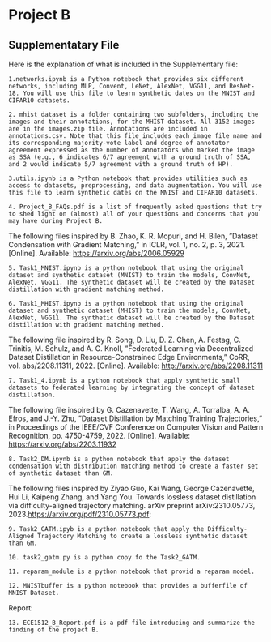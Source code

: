 # Project B

## Supplementatary File

Here is the explanation of what is included in the Supplementary file:


    1.networks.ipynb is a Python notebook that provides six different networks, including MLP, Convent, LeNet, AlexNet, VGG11, and ResNet-18. You will use this file to learn synthetic dates on the MNIST and CIFAR10 datasets.

    2. mhist_dataset is a folder containing two subfolders, including the images and their annotations, for the MHIST dataset. All 3152 images are in the images.zip file. Annotations are included in annotations.csv. Note that this file includes each image file name and its corresponding majority-vote label and degree of annotator agreement expressed as the number of annotators who marked the image as SSA (e.g., 6 indicates 6/7 agreement with a ground truth of SSA, and 2 would indicate 5/7 agreement with a ground truth of HP).
    
    3.utils.ipynb is a Python notebook that provides utilities such as access to datasets, preprocessing, and data augmentation. You will use this file to learn synthetic dates on the MNIST and CIFAR10 datasets.

    4. Project_B_FAQs.pdf is a list of frequently asked questions that try to shed light on (almost) all of your questions and concerns that you may have during Project B.

The following files inspired by B. Zhao, K. R. Mopuri, and H. Bilen, ”Dataset Condensation with Gradient Matching,” in ICLR, vol. 1, no. 2, p. 3, 2021. [Online].
Available: https://arxiv.org/abs/2006.05929

    5. Task1_MNIST.ipynb is a python notebook that using the original dataset and synthetic dataset (MNIST) to train the models, ConvNet, AlexNet, VGG11. The synthetic dataset will be created by the Dataset distillation with gradient matching method.

    6. Task1_MHIST.ipynb is a python notebook that using the original dataset and synthetic dataset (MHIST) to train the models, ConvNet, AlexNet, VGG11. The synthetic dataset will be created by the Dataset distillation with gradient matching method. 

The following file inspired by R. Song, D. Liu, D. Z. Chen, A. Festag, C. Trinitis, M. Schulz, and A. C. Knoll, ”Federated Learning via Decentralized Dataset Distillation in
Resource-Constrained Edge Environments,” CoRR, vol. abs/2208.11311, 2022. [Online]. Available: http://arxiv.org/abs/2208.11311

    7. Task1_4.ipynb is a python notebook that apply synthetic small datasets to federated learning by integrating the concept of dataset distillation.

The following file inspired by G. Cazenavette, T. Wang, A. Torralba, A. A. Efros, and J.-Y. Zhu, ”Dataset Distillation by Matching Training Trajectories,” in
Proceedings of the IEEE/CVF Conference on Computer Vision and Pattern Recognition, pp. 4750-4759, 2022. [Online]. Available: https://arxiv.org/abs/2203.11932

    8. Task2_DM.ipynb is a python notebook that apply the dataset condensation with distribution matching method to create a faster set of synthetic dataset than GM.

The following files inspired by Ziyao Guo, Kai Wang, George Cazenavette, Hui Li, Kaipeng Zhang, and Yang You. Towards lossless dataset distillation via difficulty-aligned trajectory matching. arXiv preprint arXiv:2310.05773, 2023.https://arxiv.org/pdf/2310.05773.pdf:

    9. Task2_GATM.ipyb is a python notebook that apply the Difficulty-Aligned Trajectory Matching to create a lossless synthetic dataset than GM. 

    10. task2_gatm.py is a python copy fo the Task2_GATM. 

    11. reparam_module is a python notebook that provid a reparam model. 

    12. MNISTbuffer is a python notebook that provides a bufferfile of MNIST Dataset. 

Report:

    13. ECE1512_B_Report.pdf is a pdf file introducing and summarize the finding of the project B.

